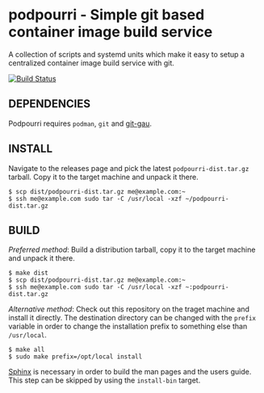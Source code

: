 # podpourri - Simple git based container image build service

A collection of scripts and systemd units which make it easy to setup a
centralized container image build service with git.

[![Build Status](https://travis-ci.org/znerol/podpourri.svg?branch=develop)](https://travis-ci.org/znerol/podpourri)

## DEPENDENCIES

Podpourri requires `podman`, `git` and [git-gau].

## INSTALL

Navigate to the releases page and pick the latest `podpourri-dist.tar.gz`
tarball. Copy it to the target machine and unpack it there.

    $ scp dist/podpourri-dist.tar.gz me@example.com:~
    $ ssh me@example.com sudo tar -C /usr/local -xzf ~/podpourri-dist.tar.gz

## BUILD

*Preferred method*: Build a distribution tarball, copy it to the target machine
and unpack it there.

    $ make dist
    $ scp dist/podpourri-dist.tar.gz me@example.com:~
    $ ssh me@example.com sudo tar -C /usr/local -xzf ~:podpourri-dist.tar.gz

*Alternative method*: Check out this repository on the traget machine and
install it directly. The destination directory can be changed with the `prefix`
variable in order to change the installation prefix to something else than
`/usr/local`.

    $ make all
    $ sudo make prefix=/opt/local install

[Sphinx] is necessary in order to build the man pages and the users guide. This
step can be skipped by using the `install-bin` target.

[git-gau]: https://github.com/znerol/git-gau
[Sphinx]: https://www.sphinx-doc.org/
